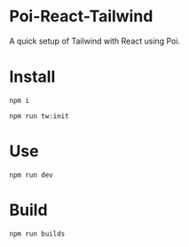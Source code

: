 # Poi-React-Tailwind

A quick setup of Tailwind with React using Poi.

# Install

```
npm i
```

```
npm run tw:init
```

# Use

```
npm run dev
```

# Build

```
npm run builds
```
